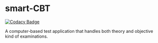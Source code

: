 # smart-CBT

[![Codacy Badge](https://api.codacy.com/project/badge/Grade/f20d119483434dc2a7d2a7c1597891ad)](https://app.codacy.com/gh/BuildForSDGCohort2/smart-CBT-AI?utm_source=github.com&utm_medium=referral&utm_content=BuildForSDGCohort2/smart-CBT-AI&utm_campaign=Badge_Grade_Settings)

A computer-based test application that handles both theory and objective kind of examinations.
